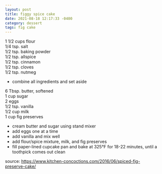```yaml
---
layout: post
title: figgy spice cake
date: 2021-08-18 12:17:33 -0400
category: dessert
tags: fig cake
---
```


1 1/2 cups flour  
1/4 tsp. salt  
1/2 tsp. baking powder  
1/2 tsp. allspice  
1/2 tsp. cinnamon  
1/2 tsp. cloves  
1/2 tsp. nutmeg  
* combine all ingredients and set aside

6 Tbsp. butter, softened  
1 cup sugar  
2 eggs  
1/2 tsp. vanilla  
1/2 cup milk  
1 cup fig preserves  
* cream butter and sugar using stand mixer
* add eggs one at a time
* add vanilla and mix well
* add flour/spice mixture, milk, and fig preserves
* fill paper-lined cupcake pan and bake at 325°F for 18-22 minutes, until a toothpick comes
  out clean

source: <https://www.kitchen-concoctions.com/2016/06/spiced-fig-preserve-cake/>
